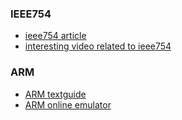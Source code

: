 ### IEEE754
+ [ieee754 article](https://steve.hollasch.net/cgindex/coding/ieeefloat.html)
+ [interesting video related to ieee754](https://www.youtube.com/watch?v=p8u_k2LIZyo)

### ARM
+ [ARM textguide](https://azeria-labs.com/writing-arm-assembly-part-1/)
+ [ARM online emulator](https://bkhmsi.github.io/ARMThumb_Sim/#/)
